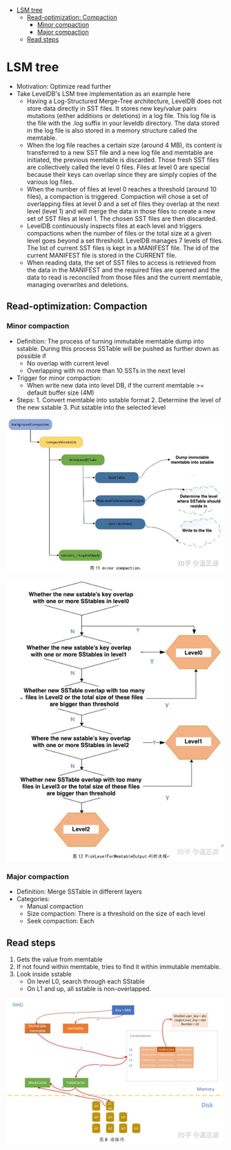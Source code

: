 - [LSM tree](#lsm-tree)
  - [Read-optimization: Compaction](#read-optimization-compaction)
    - [Minor compaction](#minor-compaction)
    - [Major compaction](#major-compaction)
  - [Read steps](#read-steps)

# LSM tree

* Motivation: Optimize read further
* Take LevelDB's LSM tree implementation as an example here
  * Having a Log-Structured Merge-Tree architecture, LevelDB does not store data directly in SST files. It stores new key/value pairs mutations (either additions or deletions) in a log file. This log file is the file with the .log suffix in your leveldb directory. The data stored in the log file is also stored in a memory structure called the memtable.
  * When the log file reaches a certain size (around 4 MB), its content is transferred to a new SST file and a new log file and memtable are initiated, the previous memtable is discarded. Those fresh SST files are collectively called the level 0 files. Files at level 0 are special because their keys can overlap since they are simply copies of the various log files.
  * When the number of files at level 0 reaches a threshold (around 10 files), a compaction is triggered. Compaction will chose a set of overlapping files at level 0 and a set of files they overlap at the next level (level 1) and will merge the data in those files to create a new set of SST files at level 1. The chosen SST files are then discarded.
  * LevelDB continuously inspects files at each level and triggers compactions when the number of files or the total size at a given level goes beyond a set threshold. LevelDB manages 7 levels of files. The list of current SST files is kept in a MANIFEST file. The id of the current MANIFEST file is stored in the CURRENT file.
  * When reading data, the set of SST files to access is retrieved from the data in the MANIFEST and the required files are opened and the data to read is reconciled from those files and the current memtable, managing overwrites and deletions.

## Read-optimization: Compaction

### Minor compaction

* Definition: The process of turning immutable memtable dump into sstable. During this process SSTable will be pushed as further down as possible if
  * No overlap with current level
  * Overlapping with no more than 10 SSTs in the next level
* Trigger for minor compaction:
  * When write new data into level DB, if the current memtable >= default buffer size (4M)
* Steps: 1. Convert memtable into sstable format 2. Determine the level of the new sstable 3. Put sstable into the selected level

![levelDB minor compaction](../.gitbook/assets/leveldb_compaction_minor.jpg)

![levelDB sstable level](../.gitbook/assets/leveldb_compaction_sstable_level.jpg)

### Major compaction

* Definition: Merge SSTable in different layers
* Categories:
  * Manual compaction
  * Size compaction: There is a threshold on the size of each level
  * Seek compaction: Each 

## Read steps

1. Gets the value from memtable
2. If not found within memtable, tries to find it within immutable memtable. 
3. Look inside sstable
   * On level L0, search through each SStable
   * On L1 and up, all sstable is non-overlapped. 

![levelDB read process](../.gitbook/assets/leveldb_readoperation.jpg)
